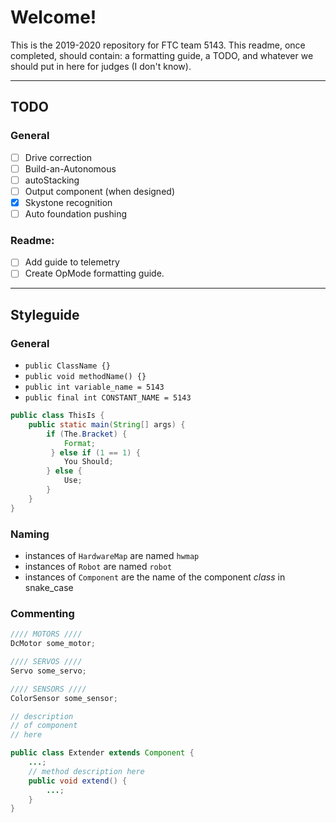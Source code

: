 # Welcome!
This is the 2019-2020 repository for FTC team 5143. This readme, once completed, should contain: a formatting guide, a TODO, and whatever we should put in here for judges (I don't know).

---

## TODO

### General

- [ ] Drive correction
- [ ] Build-an-Autonomous
- [ ] autoStacking
- [ ] Output component (when designed)
- [x] Skystone recognition
- [ ] Auto foundation pushing

### Readme:
- [ ] Add guide to telemetry
- [ ] Create OpMode formatting guide.

---

## Styleguide

### General

- `public ClassName {}`
- `public void methodName() {}`
- `public int variable_name = 5143`
- `public final int CONSTANT_NAME = 5143`

```java
public class ThisIs {
    public static main(String[] args) {
        if (The.Bracket) {
            Format;
         } else if (1 == 1) {
            You Should;
        } else {
            Use;
        }
    }
}
```

### Naming

- instances of `HardwareMap` are named `hwmap`
- instances of `Robot` are named `robot`
- instances of `Component` are the name of the component *class* in snake_case

### Commenting

```java
//// MOTORS ////
DcMotor some_motor;

//// SERVOS ////
Servo some_servo;

//// SENSORS ////
ColorSensor some_sensor;
```

```java
// description
// of component
// here

public class Extender extends Component {
    ...;
    // method description here
    public void extend() {
        ...;
    }
}
```


